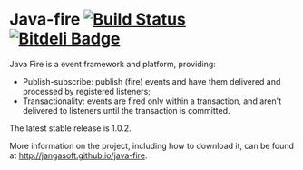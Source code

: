 # Java-fire [![Build Status](https://travis-ci.org/jangasoft/java-fire.svg?branch=master)](https://travis-ci.org/jangasoft/java-fire) [![Bitdeli Badge](https://d2weczhvl823v0.cloudfront.net/jangasoft/java-fire/trend.png)](https://bitdeli.com/free "Bitdeli Badge")

Java Fire is a event framework and platform, providing:

* Publish-subscribe: publish (fire) events and have them delivered and processed by registered listeners;
* Transactionality: events are fired only within a transaction, and aren't delivered to listeners until the transaction is committed.

The latest stable release is 1.0.2.

More information on the project, including how to download it, can be found at http://jangasoft.github.io/java-fire.
